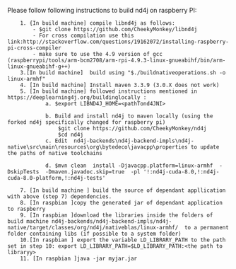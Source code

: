 Please follow following instructions to build nd4j on raspberry PI: 

		1. {In build machine] compile libnd4j as follows:
			- $git clone https://github.com/CheekyMonkey/libnd4j
			- For cross compilation use this link:http://stackoverflow.com/questions/19162072/installing-raspberry-pi-cross-compiler
			- make sure to use the 4.9 version of gcc (raspberrypi/tools/arm-bcm2708/arm-rpi-4.9.3-linux-gnueabihf/bin/arm-linux-gnueabihf-g++)
		3.[In build machine]  build using "$./buildnativeoperations.sh -o linux-armhf"
		4. [In build machine] Install maven 3.3.9 (3.0.X does not work)
		5. [In build machine] followed instructions mentioned in https://deeplearning4j.org/buildinglocally :
				a. $export LIBND4J_HOME=<pathTond4JNI>
				
				b. Build and install nd4j to maven locally (using the forked nd4j specifically changed for raspberry pi)
					$git clone https://github.com/CheekyMonkey/nd4j
					$cd nd4j
				c. Edit  nd4j-backends\nd4j-backend-impls\nd4j-native\src\main\resources\org\bytedeco\javacpp\properties to update the paths of native toolchains
				
				d. $mvn clean  install -Djavacpp.platform=linux-armhf  -DskipTests  -Dmaven.javadoc.skip=true  -pl '!:nd4j-cuda-8.0,!:nd4j-cuda-8.0-platform,!:nd4j-tests'

		7. [In build machine ] build the source of dependant appllication with above (step 7) dependencies.
		8. [In raspbian ]copy the generated jar of dependant application to raspberry
		9. [In raspbian ]download the libraries inside the folders of build machine nd4j-backends/nd4j-backend-impls/nd4j-native/target/classes/org/nd4j/nativeblas/linux-armhf/  to a permanent folder containing libs (if possible to a system folder)
		10.[In raspbian ] export the variable LD_LIBRARY_PATH to the path set in step 10: export LD_LIBRARY_PATH=$LD_LIBRARY_PATH:<the path to libraryy>
		11. [In raspbian ]java -jar myjar.jar
